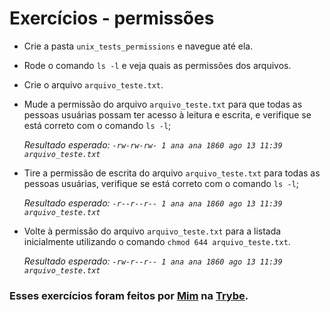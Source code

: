 # Exercícios - permissões

*  Crie a pasta `unix_tests_permissions` e navegue até ela.

* Rode o comando `ls -l` e veja quais as permissões dos arquivos.

* Crie o arquivo `arquivo_teste.txt`.

* Mude a permissão do arquivo `arquivo_teste.txt` para que todas as pessoas usuárias possam ter acesso à leitura e escrita, e verifique se está correto com o comando `ls -l`;

    *Resultado esperado: `-rw-rw-rw- 1 ana ana 1860 ago 13 11:39 arquivo_teste.txt`*

* Tire a permissão de escrita do arquivo `arquivo_teste.txt` para todas as pessoas usuárias, verifique se está correto com o comando `ls -l`;

    *Resultado esperado: `-r--r--r-- 1 ana ana 1860 ago 13 11:39 arquivo_teste.txt`*

* Volte à permissão do arquivo `arquivo_teste.txt` para a listada inicialmente utilizando o comando `chmod 644 arquivo_teste.txt`.

    *Resultado esperado: `-rw-r--r-- 1 ana ana 1860 ago 13 11:39 arquivo_teste.txt`*



### Esses exercícios foram feitos por [Mim](https://www.linkedin.com/in/jaci-xavier-b3358b142/) na [Trybe](https://www.betrybe.com/).
